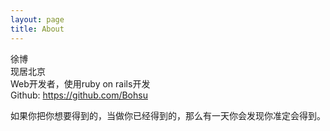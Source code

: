```yaml
---
layout: page
title: About
---
```


徐博  
现居北京  
Web开发者，使用ruby on rails开发  
Github: https://github.com/Bohsu
  
如果你把你想要得到的，当做你已经得到的，那么有一天你会发现你准定会得到。  